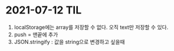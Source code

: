 # 2021-07-12 TIL

1. localStorage에는 array를 저장할 수 없다. 오직 text만 저장할 수 있다.
2. push = 맨끝에 추가
3. JSON.stringify : 값을 string으로 변경하고 싶을때

